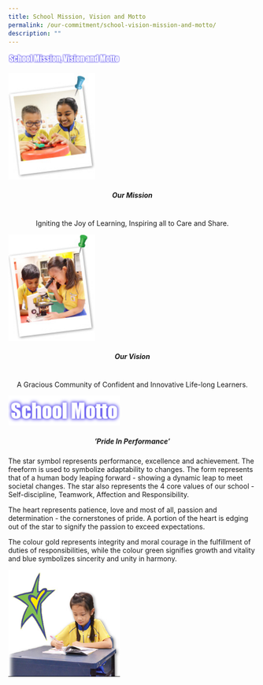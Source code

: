 ```yaml
---
title: School Mission, Vision and Motto
permalink: /our-commitment/school-vision-mission-and-motto/
description: ""
---
```

<img src="/images/Vision%20Mission%20motto.png" 
     style="width:45%">


<img src="/images/img_our_mission.jpeg" 
     style="width:35%">
<center><h5>Our Mission</h5><br>Igniting the Joy of Learning, Inspiring all to Care and Share.</center>




<img src="/images/img_ourvision.jpeg" 
     style="width:35%">
<center><h5>Our Vision</h5><br>A Gracious Community of Confident and Innovative Life-long Learners.</center>




<img src="/images/motto.png" 
     style="width:45%">
<center><h5>′Pride In Performance′</h5></center>

The star symbol represents performance, excellence and achievement. The freeform is used to symbolize adaptability to changes. The form represents that of a human body leaping forward - showing a dynamic leap to meet societal changes. The star also represents the 4 core values of our school - Self-discipline, Teamwork, Affection and Responsibility.

The heart represents patience, love and most of all, passion and determination - the cornerstones of pride. A portion of the heart is edging out of the star to signify the passion to exceed expectations.

The colour gold represents integrity and moral courage in the fulfillment of duties of responsibilities, while the colour green signifies growth and vitality and blue symbolizes sincerity and unity in harmony.

<img src="/images/img_school_motto.jpeg" 
     style="width:45%">